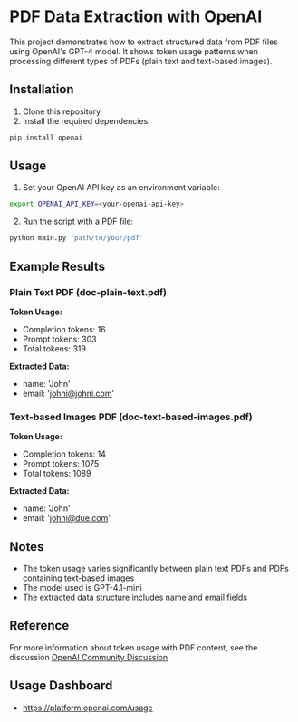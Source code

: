 # PDF Data Extraction with OpenAI

This project demonstrates how to extract structured data from PDF files using OpenAI's GPT-4 model. It shows token usage patterns when processing different types of PDFs (plain text and text-based images).

## Installation

1. Clone this repository
2. Install the required dependencies:
```bash
pip install openai
```

## Usage

1. Set your OpenAI API key as an environment variable:
```bash
export OPENAI_API_KEY=<your-openai-api-key>
```

2. Run the script with a PDF file:
```bash
python main.py 'path/to/your/pdf'
```

## Example Results

### Plain Text PDF (doc-plain-text.pdf)

**Token Usage:**
- Completion tokens: 16
- Prompt tokens: 303
- Total tokens: 319

**Extracted Data:**
- name: 'John'
- email: 'johni@johni.com'

### Text-based Images PDF (doc-text-based-images.pdf)

**Token Usage:**
- Completion tokens: 14
- Prompt tokens: 1075
- Total tokens: 1089

**Extracted Data:**
- name: 'John'
- email: 'johni@due.com'

## Notes

- The token usage varies significantly between plain text PDFs and PDFs containing text-based images
- The model used is GPT-4.1-mini
- The extracted data structure includes name and email fields

## Reference

For more information about token usage with PDF content, see the discussion [OpenAI Community Discussion](https://community.openai.com/t/how-does-openai-charge-tokens-when-sending-pdf-content-in-a-prompt/1280985)

## Usage Dashboard 

- https://platform.openai.com/usage